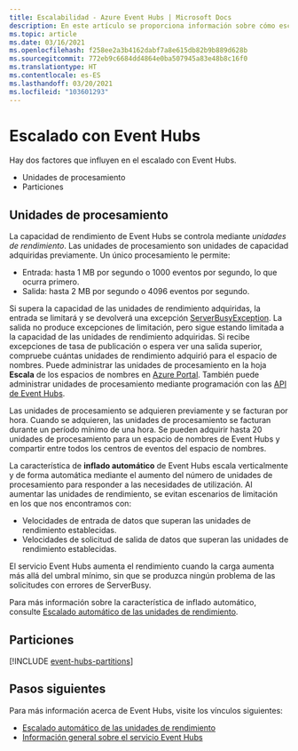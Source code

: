 ```yaml
---
title: Escalabilidad - Azure Event Hubs | Microsoft Docs
description: En este artículo se proporciona información sobre cómo escalar Azure Event Hubs mediante el uso de particiones y unidades de procesamiento.
ms.topic: article
ms.date: 03/16/2021
ms.openlocfilehash: f258ee2a3b4162dabf7a8e615db82b9b889d628b
ms.sourcegitcommit: 772eb9c6684dd4864e0ba507945a83e48b8c16f0
ms.translationtype: HT
ms.contentlocale: es-ES
ms.lasthandoff: 03/20/2021
ms.locfileid: "103601293"
---
```

# <a name="scaling-with-event-hubs"></a>Escalado con Event Hubs

Hay dos factores que influyen en el escalado con Event Hubs.
*   Unidades de procesamiento
*   Particiones

## <a name="throughput-units"></a>Unidades de procesamiento

La capacidad de rendimiento de Event Hubs se controla mediante *unidades de rendimiento*. Las unidades de procesamiento son unidades de capacidad adquiridas previamente. Un único procesamiento le permite:

* Entrada: hasta 1 MB por segundo o 1000 eventos por segundo, lo que ocurra primero.
* Salida: hasta 2 MB por segundo o 4096 eventos por segundo.

Si supera la capacidad de las unidades de rendimiento adquiridas, la entrada se limitará y se devolverá una excepción [ServerBusyException](/dotnet/api/microsoft.azure.eventhubs.serverbusyexception). La salida no produce excepciones de limitación, pero sigue estando limitada a la capacidad de las unidades de rendimiento adquiridas. Si recibe excepciones de tasa de publicación o espera ver una salida superior, compruebe cuántas unidades de rendimiento adquirió para el espacio de nombres. Puede administrar las unidades de procesamiento en la hoja **Escala** de los espacios de nombres en [Azure Portal](https://portal.azure.com). También puede administrar unidades de procesamiento mediante programación con las [API de Event Hubs](./event-hubs-samples.md).

Las unidades de procesamiento se adquieren previamente y se facturan por hora. Cuando se adquieren, las unidades de procesamiento se facturan durante un período mínimo de una hora. Se pueden adquirir hasta 20 unidades de procesamiento para un espacio de nombres de Event Hubs y compartir entre todos los centros de eventos del espacio de nombres.

La característica de **inflado automático** de Event Hubs escala verticalmente y de forma automática mediante el aumento del número de unidades de procesamiento para responder a las necesidades de utilización. Al aumentar las unidades de rendimiento, se evitan escenarios de limitación en los que nos encontramos con:

- Velocidades de entrada de datos que superan las unidades de rendimiento establecidas.
- Velocidades de solicitud de salida de datos que superan las unidades de rendimiento establecidas.

El servicio Event Hubs aumenta el rendimiento cuando la carga aumenta más allá del umbral mínimo, sin que se produzca ningún problema de las solicitudes con errores de ServerBusy. 

Para más información sobre la característica de inflado automático, consulte [Escalado automático de las unidades de rendimiento](event-hubs-auto-inflate.md).

## <a name="partitions"></a>Particiones
[!INCLUDE [event-hubs-partitions](../../includes/event-hubs-partitions.md)]




## <a name="next-steps"></a>Pasos siguientes
Para más información acerca de Event Hubs, visite los vínculos siguientes:

- [Escalado automático de las unidades de rendimiento](event-hubs-auto-inflate.md)
- [Información general sobre el servicio Event Hubs](./event-hubs-about.md)
